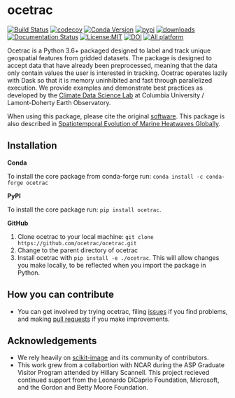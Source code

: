 ocetrac
==============================
[![Build Status](https://github.com/ocetrac/ocetrac/workflows/Tests/badge.svg)](https://github.com/ocetrac/ocetrac/actions)
[![codecov](https://codecov.io/gh/ocetrac/ocetrac/branch/main/graph/badge.svg)](https://codecov.io/gh/ocetrac/ocetrac)
[![Conda Version](https://img.shields.io/conda/vn/conda-forge/ocetrac.svg)](https://anaconda.org/conda-forge/ocetrac)
[![pypi](https://img.shields.io/pypi/v/ocetrac.svg)](https://pypi.org/project/ocetrac)
[![downloads](https://pepy.tech/badge/ocetrac)](https://pepy.tech/project/ocetrac)
[![Documentation Status](https://readthedocs.org/projects/ocetrac/badge/?version=latest)](https://ocetrac.readthedocs.io/en/latest/?badge=latest)
[![License:MIT](https://img.shields.io/badge/License-MIT-lightgray.svg?style=flt-square)](https://opensource.org/licenses/MIT)
[![DOI](https://zenodo.org/badge/DOI/10.5281/zenodo.5102928.svg)](https://doi.org/10.5281/zenodo.5102928)
[![All platform](https://dev.azure.com/conda-forge/feedstock-builds/_apis/build/status/ocetrac-feedstock?branchName=master)](https://dev.azure.com/conda-forge/feedstock-builds/_build/latest?definitionId=13414&branchName=maste)


Ocetrac is a Python 3.6+ packaged designed to label and track unique geospatial features from gridded datasets. The package is designed to accept data that have already been preprocessed, meaning that the data only contain values the user is interested in tracking. Ocetrac operates lazily with Dask so that it is memory uninhibited and fast through parallelized execution. We provide examples and demonstrate best practices as developed by the [Climate Data Science Lab](https://ocean-transport.github.io/cds_lab.html) at Columbia University / Lamont-Doherty Earth Observatory.

When using this package, please cite the original [software](https://doi.org/10.5281/zenodo.5102928). This package is also described in [Spatiotemporal Evolution of Marine Heatwaves Globally](https://journals.ametsoc.org/view/journals/atot/aop/JTECH-D-23-0126.1/JTECH-D-23-0126.1.xml). 


Installation
------------

**Conda**

To install the core package from conda-forge run: ``conda install -c conda-forge ocetrac``

**PyPI**

To install the core package run: ``pip install ocetrac``.

**GitHub**

1. Clone ocetrac to your local machine: ``git clone https://github.com/ocetrac/ocetrac.git``
2. Change to the parent directory of ocetrac
3. Install ocetrac with ``pip install -e ./ocetrac``. This will allow
   changes you make locally, to be reflected when you import the package in Python.
   
How you can contribute
----------------------

- You can get involved by trying ocetrac, filing [issues](https://github.com/ocetrac/ocetrac/issues) if you find problems, and making [pull requests](https://github.com/ocetrac/ocetrac/pulls) if you make improvements.

Acknowledgements
----------------
- We rely heavily on [scikit-image](https://peerj.com/articles/453/) and its community of contributors. 
- This work grew from a collabortion with NCAR during the ASP Graduate Visitor Program attended by Hillary Scannell. This project recieved continued support from the Leonardo DiCaprio Foundation, Microsoft, and the Gordon and Betty Moore Foundation. 
